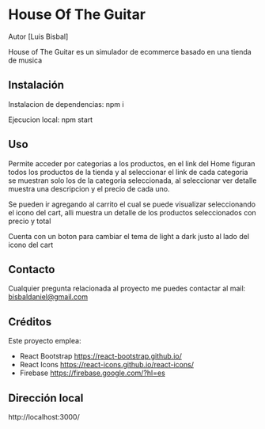 # House Of The Guitar

Autor [Luis Bisbal]

House of The Guitar es un simulador de ecommerce basado en una tienda de musica

## Instalación

Instalacion de dependencias: npm i

Ejecucion local: npm start

## Uso

Permite acceder por categorias a los productos, en el link del Home figuran todos los productos de la tienda y al seleccionar el link de cada categoria se muestran solo los de la categoria seleccionada, al seleccionar ver detalle muestra una descripcion y el precio de cada uno.

Se pueden ir agregando al carrito el cual se puede visualizar seleccionando el icono del cart, alli muestra un detalle de los productos seleccionados con precio y total

Cuenta con un boton para cambiar el tema de light a dark justo al lado del icono del cart

## Contacto

Cualquier pregunta relacionada al proyecto me puedes contactar al mail: bisbaldaniel@gmail.com

## Créditos

Este proyecto emplea:

- React Bootstrap https://react-bootstrap.github.io/
- React Icons https://react-icons.github.io/react-icons/
- Firebase https://firebase.google.com/?hl=es

## Dirección local

http://localhost:3000/
